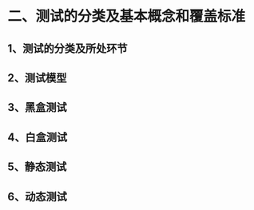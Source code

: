 # 二、测试的分类及基本概念和覆盖标准

## 1、测试的分类及所处环节





## 2、测试模型





## 3、黑盒测试







## 4、白盒测试









## 5、静态测试





## 6、动态测试